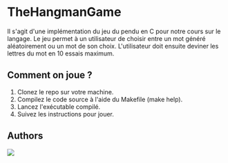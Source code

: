 # TheHangmanGame
Il s'agit d'une implémentation du jeu du pendu en C pour notre cours sur le langage. Le jeu permet à un utilisateur de choisir entre un mot généré aléatoirement ou un mot de son choix. L'utilisateur doit ensuite deviner les lettres du mot en 10 essais maximum.

## Comment on joue ?
1. Clonez le repo sur votre machine.
2. Compilez le code source à l'aide du Makefile (make help).
3. Lancez l'exécutable compilé.
4. Suivez les instructions pour jouer.

## Authors
<a href="https://github.com/R4z1xx/thehangmangame/graphs/contributors">
  <img src="https://contrib.rocks/image?repo=R4z1xx/thehangmangame" />
</a>
